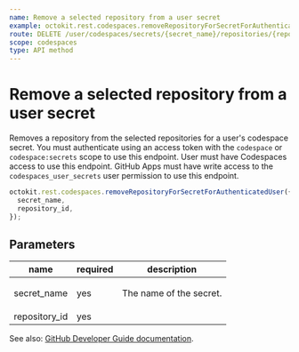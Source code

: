 ```yaml
---
name: Remove a selected repository from a user secret
example: octokit.rest.codespaces.removeRepositoryForSecretForAuthenticatedUser({ secret_name, repository_id })
route: DELETE /user/codespaces/secrets/{secret_name}/repositories/{repository_id}
scope: codespaces
type: API method
---
```


# Remove a selected repository from a user secret

Removes a repository from the selected repositories for a user's codespace secret.
You must authenticate using an access token with the `codespace` or `codespace:secrets` scope to use this endpoint. User must have Codespaces access to use this endpoint.
GitHub Apps must have write access to the `codespaces_user_secrets` user permission to use this endpoint.

```js
octokit.rest.codespaces.removeRepositoryForSecretForAuthenticatedUser({
  secret_name,
  repository_id,
});
```

## Parameters

<table>
  <thead>
    <tr>
      <th>name</th>
      <th>required</th>
      <th>description</th>
    </tr>
  </thead>
  <tbody>
    <tr><td>secret_name</td><td>yes</td><td>

The name of the secret.

</td></tr>
<tr><td>repository_id</td><td>yes</td><td>

</td></tr>
  </tbody>
</table>

See also: [GitHub Developer Guide documentation](https://docs.github.com/rest/reference/codespaces#remove-a-selected-repository-from-a-user-secret).
